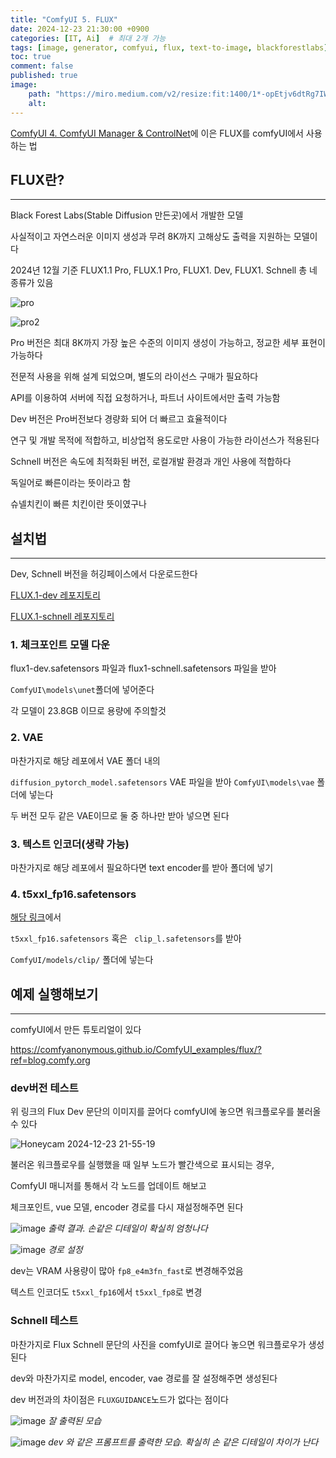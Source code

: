 ```yaml
---
title: "ComfyUI 5. FLUX"
date: 2024-12-23 21:30:00 +0900
categories: [IT, Ai]  # 최대 2개 가능
tags: [image, generator, comfyui, flux, text-to-image, blackforestlabs]   
toc: true
comment: false
published: true
image:
    path: "https://miro.medium.com/v2/resize:fit:1400/1*-opEtjv6dtRg7IW6S0U_Sg.png"
    alt: 
---
```


[ComfyUI 4. ComfyUI Manager & ControlNet](https://jinhg0214.github.io/posts/comfyUI_4_controlnet/)에 이은 FLUX를 comfyUI에서 사용하는 법

## FLUX란?
---

Black Forest Labs(Stable Diffusion 만든곳)에서 개발한 모델

사실적이고 자연스러운 이미지 생성과 무려 8K까지 고해상도 출력을 지원하는 모델이다

2024년 12월 기준 FLUX1.1 Pro, FLUX.1 Pro, FLUX1. Dev, FLUX1. Schnell 총 네 종류가 있음

![pro](https://blackforestlabs.ai/wp-content/uploads/2024/11/1152-716993-2048x1170.png)

![pro2](https://blackforestlabs.ai/wp-content/uploads/2024/11/1142-1683782705-2048x1170.png)

Pro 버전은 최대 8K까지 가장 높은 수준의 이미지 생성이 가능하고, 정교한 세부 표현이 가능하다

전문적 사용을 위해 설계 되었으며, 별도의 라이선스 구매가 필요하다

API를 이용하여 서버에 직접 요청하거나, 파트너 사이트에서만 출력 가능함

Dev 버전은 Pro버전보다 경량화 되어 더 빠르고 효율적이다

연구 및 개발 목적에 적합하고, 비상업적 용도로만 사용이 가능한 라이선스가 적용된다

Schnell 버전은 속도에 최적화된 버전, 로컬개발 환경과 개인 사용에 적합하다

독일어로 빠른이라는 뜻이라고 함

슈넬치킨이 빠른 치킨이란 뜻이였구나


## 설치법
---

Dev, Schnell 버전을 허깅페이스에서 다운로드한다

[FLUX.1-dev 레포지토리](https://huggingface.co/black-forest-labs/FLUX.1-dev)

[FLUX.1-schnell 레포지토리](https://huggingface.co/black-forest-labs/FLUX.1-schnell)

### 1. 체크포인트 모델 다운
flux1-dev.safetensors 파일과 flux1-schnell.safetensors 파일을 받아 

`ComfyUI\models\unet`폴더에 넣어준다

각 모델이 23.8GB 이므로 용량에 주의할것

### 2. VAE

마찬가지로 해당 레포에서 VAE 폴더 내의 

`diffusion_pytorch_model.safetensors` VAE 파일을 받아 `ComfyUI\models\vae` 폴더에 넣는다

두 버전 모두 같은 VAE이므로 둘 중 하나만 받아 넣으면 된다

### 3. 텍스트 인코더(생략 가능)

마찬가지로 해당 레포에서 필요하다면 text encoder를 받아 폴더에 넣기

### 4. t5xxl_fp16.safetensors

[해당 링크](https://huggingface.co/comfyanonymous/flux_text_encoders/tree/main)에서 

`t5xxl_fp16.safetensors` 혹은 ` clip_l.safetensors`를 받아 

`ComfyUI/models/clip/` 폴더에 넣는다

## 예제 실행해보기
---

comfyUI에서 만든 튜토리얼이 있다

https://comfyanonymous.github.io/ComfyUI_examples/flux/?ref=blog.comfy.org

### dev버전 테스트

위 링크의 Flux Dev 문단의 이미지를 끌어다 comfyUI에 놓으면 워크플로우를 불러올 수 있다

![Honeycam 2024-12-23 21-55-19](https://github.com/user-attachments/assets/2d57850a-4bca-467a-b175-6b139d31ac93)

불러온 워크플로우를 실행했을 때 일부 노드가 빨간색으로 표시되는 경우, 

ComfyUI 매니저를 통해서 각 노드를 업데이트 해보고

체크포인트, vue 모델, encoder 경로를 다시  재설정해주면 된다

![image](https://github.com/user-attachments/assets/66e9e8b2-9cf9-44d6-b426-20ccea6811d7)
*출력 결과. 손같은 디테일이 확실히 엄청나다*

![image](https://github.com/user-attachments/assets/a86668ec-9d23-4208-bc77-8ed7fc8a8a1b)
*경로 설정*

dev는 VRAM 사용량이 많아 `fp8_e4m3fn_fast`로 변경해주었음

텍스트 인코더도 `t5xxl_fp16`에서 `t5xxl_fp8`로 변경

### Schnell 테스트

마찬가지로 Flux Schnell 문단의 사진을 comfyUI로 끌어다 놓으면 워크플로우가 생성된다

dev와 마찬가지로 model, encoder, vae 경로를 잘 설정해주면 생성된다

dev 버전과의 차이점은 `FLUXGUIDANCE`노드가 없다는 점이다

![image](https://github.com/user-attachments/assets/cfb2ff94-0a69-45ba-9aa5-701f46a29602)
*잘 출력된 모습*

![image](https://github.com/user-attachments/assets/98e2c8ab-1159-4806-b64d-a34a82846952)
*dev 와 같은 프롬프트를 출력한 모습. 확실히 손 같은 디테일이 차이가 난다*